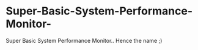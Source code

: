 # Super-Basic-System-Performance-Monitor-
Super Basic System Performance Monitor.. Hence the name ;)
